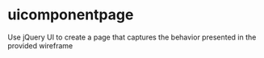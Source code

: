# uicomponentpage
Use jQuery UI to create a page that captures the behavior presented in the provided wireframe
